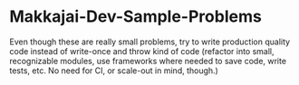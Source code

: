 # Makkajai-Dev-Sample-Problems
Even though these are really small problems, try to write production quality code instead of write-once and throw kind of code (refactor into small, recognizable modules, use frameworks where needed to save code, write tests, etc. No need for CI, or scale-out in mind, though.)
